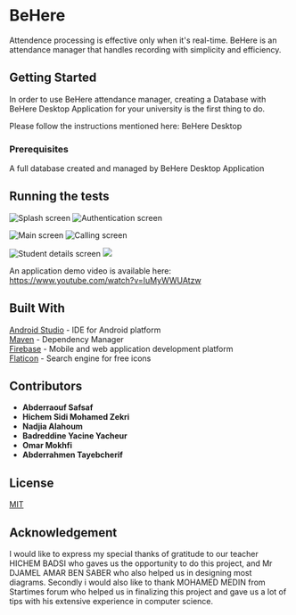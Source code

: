 # BeHere

Attendence processing is effective only when it's real-time.
BeHere is an attendance manager that handles recording with simplicity and efficiency.

## Getting Started

In order to use BeHere attendance manager, creating a Database with BeHere Desktop Application for your university is the first thing to do.

Please follow the instructions mentioned here: BeHere Desktop

### Prerequisites

A full database created and managed by BeHere Desktop Application

## Running the tests


![Splash screen](https://raw.githubusercontent.com/johnlerouge/BeHereAndroid/master/screenshots/Screenshot_20170714-201031.png)
![Authentication screen](https://raw.githubusercontent.com/johnlerouge/BeHereAndroid/master/screenshots/Screenshot_20170719-231935.png)  

![Main screen](https://raw.githubusercontent.com/johnlerouge/BeHereAndroid/master/screenshots/Screenshot_20170719-232303.png)
![Calling screen](https://raw.githubusercontent.com/johnlerouge/BeHereAndroid/master/screenshots/Screenshot_20170714-201151.png)  

![Student details screen](https://raw.githubusercontent.com/johnlerouge/BeHereAndroid/master/screenshots/Screenshot_20170719-232408.png)
![](https://raw.githubusercontent.com/johnlerouge/BeHereAndroid/master/screenshots/Screenshot_20170719-231736.png)  

An application demo video is available here: https://www.youtube.com/watch?v=IuMyWWUAtzw

## Built With

[Android Studio](https://developer.android.com/studio/index.html) - IDE for Android platform  
[Maven](https://maven.apache.org/) - Dependency Manager  
[Firebase](https://firebase.google.com/) - Mobile and web application development platform  
[Flaticon](http://www.flaticon.com/) - Search engine for free icons  

## Contributors

* **Abderraouf Safsaf**  
* **Hichem Sidi Mohamed Zekri**  
* **Nadjia Alahoum**  
* **Badreddine Yacine Yacheur**  
* **Omar Mokhfi**  
* **Abderrahmen Tayebcherif**  

## License
[MIT](https://github.com/johnlerouge/BeHereAndroid/blob/master/LICENSE)

## Acknowledgement

I would like to express my special thanks of gratitude to our teacher HICHEM BADSI who gaves us the opportunity to do this project, and Mr DJAMEL AMAR BEN SABER who also helped us in designing most diagrams.
Secondly i would also like to thank MOHAMED MEDIN from Startimes forum who helped us in finalizing this project and gave us a lot of tips with his extensive experience in computer science.
